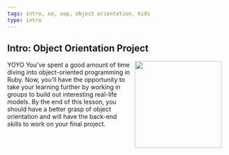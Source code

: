 ```yaml
---
tags: intro, oo, oop, object orientation, kids
type: intro
---
```

## Intro: Object Orientation Project
<img src="https://after-school-assets.s3.amazonaws.com/cooperation.jpg" width="200px" align="right" hspace="10"> YOYO You've spent a good amount of time diving into object-oriented programming in Ruby. Now, you'll have the opportunity to take your learning further by working in groups to build out interesting real-life models. By the end of this lesson, you should have a better grasp of object orientation and will have the back-end skills to work on your final project.

